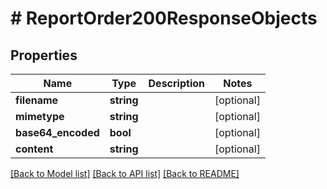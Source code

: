 # # ReportOrder200ResponseObjects

## Properties

Name | Type | Description | Notes
------------ | ------------- | ------------- | -------------
**filename** | **string** |  | [optional]
**mimetype** | **string** |  | [optional]
**base64_encoded** | **bool** |  | [optional]
**content** | **string** |  | [optional]

[[Back to Model list]](../../README.md#models) [[Back to API list]](../../README.md#endpoints) [[Back to README]](../../README.md)
